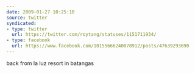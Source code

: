 ```yaml
---
date: 2009-01-27 10:25:10
source: twitter
syndicated:
- type: twitter
  url: https://twitter.com/roytang/statuses/1151711934/
- type: facebook
  url: https://www.facebook.com/10155666240078912/posts/47639293690
---
```


back from la luz resort in batangas